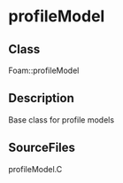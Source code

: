 # profileModel 
## Class
Foam::profileModel

## Description
Base class for profile models

## SourceFiles
profileModel.C

